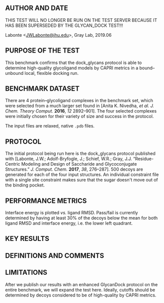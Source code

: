 ## AUTHOR AND DATE

THIS TEST WILL NO LONGER BE RUN ON THE TEST SERVER BECAUSE IT HAS BEEN SUPERSEDED BY THE GLYCAN_DOCK TEST!!!

Labonte &lt;JWLabonte@jhu.edu&gt;, Gray Lab, 2019.06

## PURPOSE OF THE TEST
This benchmark confirms that the dock_glycans protocol is able to determine high-quality glycoligand models by CAPRI metrics in a bound&ndash;unbound local, flexible docking run.

## BENCHMARK DATASET
There are 4 protein&ndash;glycoligand complexes in the benchmark set, which were selected from a much larger set found in [Anita K. Nivedha, <i>et al.</i> <cite>J. Chem. Theory Comput.</cite> <b>2016</b>, <i>12</i> 2892&ndash;901]. The four selected complexes were initially chosen for their variety of size and success in the protocol. 

The input files are relaxed, native <code>.pdb</code> files.

## PROTOCOL
The initial protocol being run here is the dock_glycans protocol published with [Labonte, J.W.; Adolf-Bryfogle, J.; Schief, W.R.; Gray, J.J. “Residue-Centric Modeling and Design of Saccharide and Glycoconjugate Structures.” <cite>J. Comput. Chem.</cite> <b>2017</b>, <i>38</i>, 276–287]. 500 decoys are generated for each of the four input structures. An individual constraint file with a single site constraint makes sure that the sugar doesn't move out of the binding pocket. 

## PERFORMANCE METRICS
Interface energy is plotted <i>vs.</i> ligand RMSD. Pass/fail is currently determined by having at least 30% of the decoys below the mean for both ligand RMSD and interface energy, i.e. the lower left quadrant. 

## KEY RESULTS

## DEFINITIONS AND COMMENTS

## LIMITATIONS
After we publish our results with an enhanced GlycanDock protocol on the entire benchmark, we will expand the test here. Ideally, cutoffs should be determined by decoys considered to be of high-quality by CAPRI metrics.
